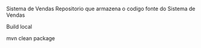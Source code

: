 Sistema de Vendas
Repositorio que armazena o codigo fonte do Sistema de Vendas

Build local

mvn clean package